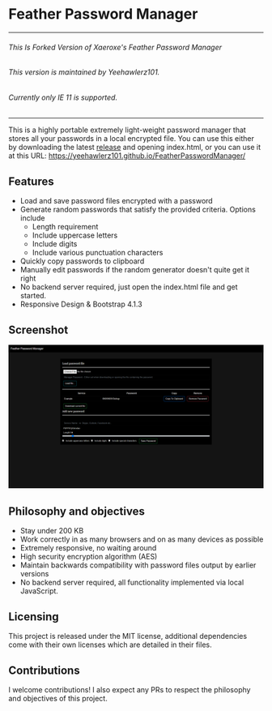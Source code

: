 # Feather Password Manager
***
###### This Is Forked Version of Xaeroxe's Feather Password Manager
###### This version is maintained by Yeehawlerz101.
###### Currently only IE 11 is supported. 

***

This is a highly portable extremely light-weight password manager that stores
all your passwords in a local encrypted file.
You can use this either by downloading the latest [release](https://github.com/Xaeroxe/FeatherPasswordManager/releases) and opening index.html, or you can
use it at this URL: https://yeehawlerz101.github.io/FeatherPasswordManager/

## Features
- Load and save password files encrypted with a password
- Generate random passwords that satisfy the provided criteria. Options include
  - Length requirement
  - Include uppercase letters
  - Include digits
  - Include various punctuation characters
- Quickly copy passwords to clipboard
- Manually edit passwords if the random generator doesn't quite get it right
- No backend server required, just open the index.html file and get started.
- Responsive Design & Bootstrap 4.1.3
## Screenshot

![Screenshot](Demo.png)


## Philosophy and objectives
- Stay under 200 KB
- Work correctly in as many browsers and on as many devices as possible
- Extremely responsive, no waiting around
- High security encryption algorithm (AES)
- Maintain backwards compatibility with password files output by earlier versions
- No backend server required, all functionality implemented via local JavaScript.

## Licensing
This project is released under the MIT license, additional dependencies come
with their own licenses which are detailed in their files.

## Contributions
I welcome contributions! I also expect any PRs to respect the philosophy and
objectives of this project.
